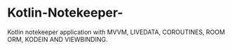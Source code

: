# Kotlin-Notekeeper-
Kotlin notekeeper application with MVVM, LIVEDATA, COROUTINES, ROOM ORM, KODEIN AND VIEWBINDING.
